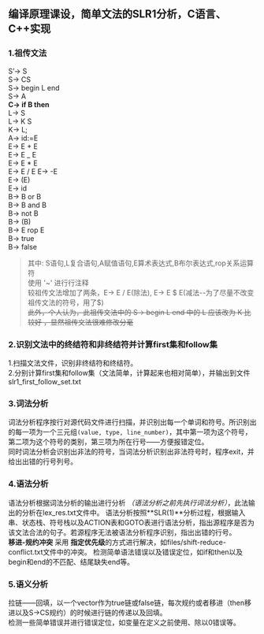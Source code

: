 ## **编译原理课设**，简单文法的SLR1分析，C语言、C++实现

### 1.祖传文法 
S’-> S  
S-> CS  
S-> begin L end  
S-> A  
**C-> if B then**  
L-> S  
L-> K S  
K-> L;  
A-> id:=E  
E-> E + E  
E-> E _ E  
E-> E * E  
E-> E / E 
E-> -E  
E-> (E)  
E-> id  
B-> B or B  
B-> B and B  
B-> not B  
B-> (B)   
B-> E rop E  
B-> true  
B-> false  
> 其中:
S语句,L复合语句,A赋值语句,E算术表达式,B布尔表达式,rop关系运算符  
使用 '~' 进行行注释  
较祖传文法增加了两条，E-> E / E(除法), E-> E $ E(减法--为了尽量不改变祖传文法的符号，用了$)  
~~此外，个人认为，此祖传文法中的 S-> begin L end 中的 L 应该改为 K 比较好 ，显然祖传文法很难修改分毫~~

### 2.识别文法中的终结符和非终结符并计算first集和follow集
1.扫描文法文件，识别非终结符和终结符。  
2.分别计算first集和follow集（文法简单，计算起来也相对简单），并输出到文件slr1_first_follow_set.txt  

### 3.词法分析
词法分析程序按行对源代码文件进行扫描，并识别出每一个单词和符号。所识别出的每一项为一个三元组`(value, type, line_number)`，其中第一项为这个符号，第二项为这个符号的类别，第三项为所在行号——方便报错定位。  
同时词法分析会识别出非法的符号，当词法分析识别出非法符号时，程序exit，并给出出错的行号列号。 

### 4.语法分析
语法分析根据词法分析的输出进行分析 *（语法分析之前先执行词法分析）*，此法输出的分析在lex_res.txt文件中。
语法分析按照**SLR(1)**分析过程，根据输入串、状态栈、符号栈以及ACTION表和GOTO表进行语法分析，指出源程序是否为该文法合法的句子。若源程序无法被语法分析程序识别，指出出错的行号。   
**移进-规约冲突** 采用 **指定优先级**的方式进行解决，如files/shift-reduce-conflict.txt文件中的冲突。
检测简单语法错误以及错误定位，如if和then以及begin和end的不匹配、结尾缺失end等。

### 5.语义分析
拉链——回填，以一个vector作为true链或false链，每次规约或者移进（then移进以及S->CS规约）的时候进行链的传递以及回填。   
检测一些简单错误并进行错误定位，如变量在定义之前使用、除以0错误等。